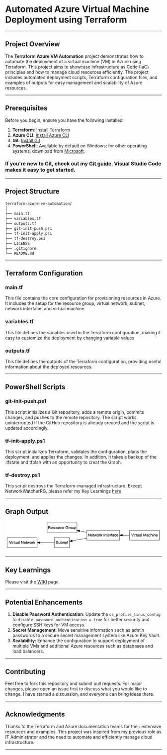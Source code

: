 # Automated Azure Virtual Machine Deployment using Terraform

---

## Project Overview

The **Terraform Azure VM Automation** project demonstrates how to automate the deployment of a virtual machine (VM) in Azure using Terraform. This project aims to showcase Infrastructure as Code (IaC) principles and how to manage cloud resources efficiently. The project includes automated deployment scripts, Terraform configuration files, and examples of outputs for easy management and scalability of Azure resources.

---

## Prerequisites

Before you begin, ensure you have the following installed:

1. **Terraform**: [Install Terraform](https://learn.hashicorp.com/tutorials/terraform/install-cli)
2. **Azure CLI**: [Install Azure CLI](https://docs.microsoft.com/en-us/cli/azure/install-azure-cli)
3. **Git**: [Install Git](https://git-scm.com/book/en/v2/Getting-Started-Installing-Git)
4. **PowerShell**: Available by default on Windows; for other operating systems, download from [Microsoft](https://docs.microsoft.com/en-us/powershell/scripting/install/installing-powershell).

### If you're new to Git, check out my [Git guide](https://github.com/RScrafted/guide-how-to-git/tree/main). Visual Studio Code makes it easy to get started.

---

## Project Structure

```
terraform-azure-vm-automation/
│
├── main.tf
├── variables.tf
├── outputs.tf
├── git-init-push.ps1
├── tf-init-apply.ps1
├── tf-destroy.ps1
├── LICENSE
├── .gitignore
└── README.md
```

---

## Terraform Configuration

### main.tf

This file contains the core configuration for provisioning resources in Azure. It includes the setup for the resource group, virtual network, subnet, network interface, and virtual machine.


### variables.tf

This file defines the variables used in the Terraform configuration, making it easy to customize the deployment by changing variable values.


### outputs.tf

This file defines the outputs of the Terraform configuration, providing useful information about the deployed resources.


---

## PowerShell Scripts

### git-init-push.ps1

This script initializes a Git repository, adds a remote origin, commits changes, and pushes to the remote repository. The script works uninterrupted if the GitHub repository is already created and the script is updated accordingly.


### tf-init-apply.ps1

This script initializes Terraform, validates the configuration, plans the deployment, and applies the changes. In addition, it takes a backup of the .tfstate and tfplan with an opportunity to creat the Graph.


### tf-destroy.ps1

This script destroys the Terraform-managed infrastructure. Except NetworkWatcherRG, please refer my Key Learnings [here](https://github.com/RScrafted/terraform-azure-vm-automation?tab=readme-ov-file#key-learnings)


---

## Graph Output

![Graph Output](https://github.com/RScrafted/terraform-azure-vm-automation/blob/5a09e044922d0ce438c065bf7a8364c577f3cc5f/graph.png)

---

## Key Learnings

Please visit the [WIKI](https://github.com/RScrafted/terraform-azure-vm-automation/wiki) page.


---

## Potential Enhancements

1. **Disable Password Authentication**: Update the `os_profile_linux_config` to `disable_password_authentication = true` for better security and configure SSH keys for VM access.
2. **Secret Management**: Move sensitive information such as admin passwords to a secure secret management system like Azure Key Vault.
3. **Scalability**: Enhance the configuration to support deployment of multiple VMs and additional Azure resources such as databases and load balancers.


---

## Contributing

Feel free to fork this repository and submit pull requests. For major changes, please open an issue first to discuss what you would like to change. I have started a discussion, and everyone can bring ideas there.

---

## Acknowledgments

Thanks to the Terraform and Azure documentation teams for their extensive resources and examples. This project was inspired from my previous role as IT Administrator and the need to automate and efficiently manage cloud infrastructure.

---